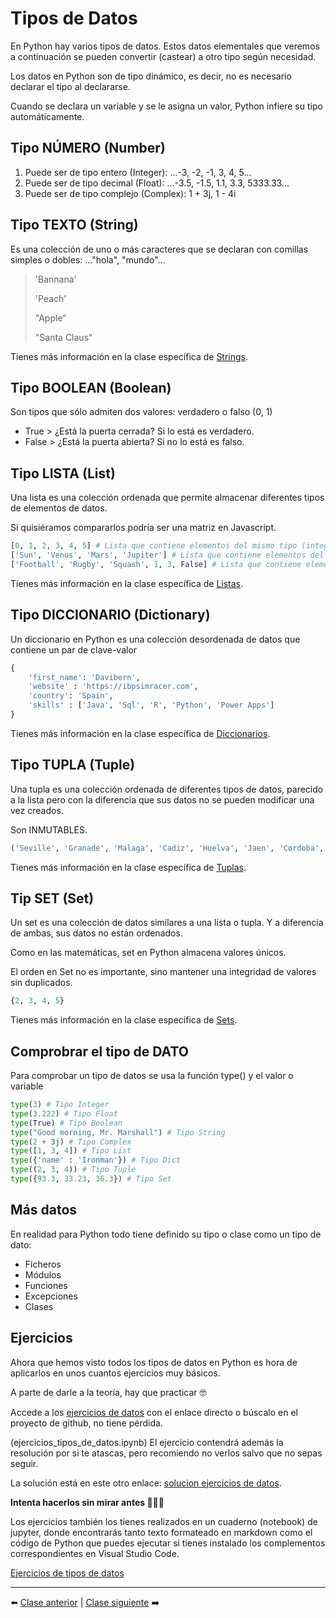# Tipos de Datos

En Python hay varios tipos de datos. Estos datos elementales que veremos a continuación se pueden convertir (castear)
a otro tipo según necesidad.

Los datos en Python son de tipo dinámico, es decir, no es necesario declarar el tipo al declararse.

Cuando se declara un variable y se le asigna un valor, Python infiere su tipo automáticamente.

## Tipo NÚMERO (Number)

1. Puede ser de tipo entero (Integer): ...-3, -2, -1, 3, 4, 5...
2. Puede ser de tipo decimal (Float): ...-3.5, -1.5, 1.1, 3.3, 5333.33...
3. Puede ser de tipo complejo (Complex): 1 + 3j, 1 - 4i

## Tipo TEXTO (String)

Es una colección de uno o más caracteres que se declaran con comillas simples o dobles: ..."hola", "mundo"...
>'Bannana'
>
>'Peach'
>
>"Apple"
>
>"Santa Claus"

Tienes más información en la clase específica de [Strings](/08_Strings/readme.md).

## Tipo BOOLEAN (Boolean)

Son tipos que sólo admiten dos valores: verdadero o falso (0, 1)

* True > ¿Está la puerta cerrada? Si lo está es verdadero.
* False > ¿Está la puerta abierta? Si no lo está es falso.

## Tipo LISTA (List)

Una lista es una colección ordenada que permite almacenar diferentes tipos de elementos de datos.

Si quisiéramos compararlos podría ser una matriz en Javascript.

```Python
[0, 1, 2, 3, 4, 5] # Lista que contiene elementos del mismo tipo (integers)
['Sun', 'Venus', 'Mars', 'Jupiter'] # Lista que contiene elementos del mismo tipo (strings)
['Football', 'Rugby', 'Squash', 1, 3, False] # Lista que contiene elementos de diferentes tipos
```

Tienes más información en la clase específica de [Listas](/09_Listas/readme.md).

## Tipo DICCIONARIO (Dictionary)

Un diccionario en Python es una colección desordenada de datos que contiene un par de clave-valor

```Python
{
    'first_name': 'Davibern',
    'website' : 'https://ibpsimracer.com',
    'country': 'Spain',
    'skills' : ['Java', 'Sql', 'R', 'Python', 'Power Apps']
}
```

Tienes más información en la clase específica de [Diccionarios](/12_Diccionarios/readme.md).

## Tipo TUPLA (Tuple)
Una tupla es una colección ordenada de diferentes tipos de datos, parecido a la lista pero con la diferencia
que sus datos no se pueden modificar una vez creados.

Son INMUTABLES.

```Python
('Seville', 'Granade', 'Malaga', 'Cadiz', 'Huelva', 'Jaen', 'Cordoba', 'Almeria')
```

Tienes más información en la clase específica de [Tuplas](/10_Tuplas/readme.md).

## Tip SET (Set)
Un set es una colección de datos similares a una lista o tupla. Y a diferencia de ambas, sus datos no están ordenados.

Como en las matemáticas, set en Python almacena valores únicos.

El orden en Set no es importante, sino mantener una integridad de valores sin duplicados.

```Python
{2, 3, 4, 5}
```

Tienes más información en la clase específica de [Sets](/11_Sets/readme.md).

## Comprobrar el tipo de DATO

Para comprobar un tipo de datos se usa la función type() y el valor o variable

```Python
type(3) # Tipo Integer
type(3.222) # Tipo Float
type(True) # Tipo Boolean
type("Good morning, Mr. Marshall") # Tipo String
type(2 + 3j) # Tipo Complex
type([1, 3, 4]) # Tipo List
type({'name' : 'Ironman'}) # Tipo Dict
type((2, 3, 4)) # Tipo Tuple
type({93.3, 33.23, 36.3}) # Tipo Set
```

## Más datos

En realidad para Python todo tiene definido su tipo o clase como un tipo de dato:

- Ficheros
- Módulos
- Funciones
- Excepciones
- Clases

## Ejercicios

Ahora que hemos visto todos los tipos de datos en Python es hora de aplicarlos en unos cuantos ejercicios muy básicos.

A parte de darle a la teoría, hay que practicar 🤓

Accede a los [ejercicios de datos] con el enlace directo o búscalo en el proyecto de github, no tiene pérdida.


[ejercicios de datos]: ejercicios_tipos_de_datos.md

(ejercicios_tipos_de_datos.ipynb)
El ejercicio contendrá además la resolución por si te atascas, pero recomiendo no verlos salvo que no sepas seguir.

La solución está en este otro enlace: [solucion ejercicios de datos].

**Intenta hacerlos sin mirar antes 🕵🏻‍♂️**

[solucion ejercicios de datos]: solucion_ejercicios_tipos_de_datos.py

Los ejercicios también los tienes realizados en un cuaderno (notebook) de jupyter, donde encontrarás tanto texto formateado en markdown como el código de Python que puedes ejecutar si tienes instalado los complementos correspondientes en Visual Studio Code.

[Ejercicios de tipos de datos](/04_Tipos_de_datos/ejercicios_tipos_de_datos.ipynb)

***

⬅️ [Clase anterior](/03_Comentarios/readme.md) | [Clase siguiente](/05_Operadores/readme.md) ➡️